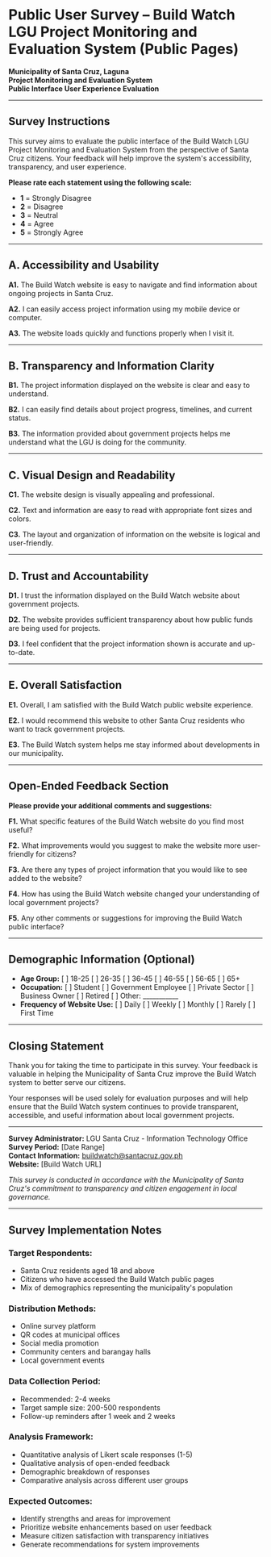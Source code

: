# Public User Survey – Build Watch LGU Project Monitoring and Evaluation System (Public Pages)

**Municipality of Santa Cruz, Laguna**  
**Project Monitoring and Evaluation System**  
**Public Interface User Experience Evaluation**

---

## Survey Instructions

This survey aims to evaluate the public interface of the Build Watch LGU Project Monitoring and Evaluation System from the perspective of Santa Cruz citizens. Your feedback will help improve the system's accessibility, transparency, and user experience.

**Please rate each statement using the following scale:**
- **1** = Strongly Disagree
- **2** = Disagree  
- **3** = Neutral
- **4** = Agree
- **5** = Strongly Agree

---

## A. Accessibility and Usability

**A1.** The Build Watch website is easy to navigate and find information about ongoing projects in Santa Cruz.

**A2.** I can easily access project information using my mobile device or computer.

**A3.** The website loads quickly and functions properly when I visit it.

---

## B. Transparency and Information Clarity

**B1.** The project information displayed on the website is clear and easy to understand.

**B2.** I can easily find details about project progress, timelines, and current status.

**B3.** The information provided about government projects helps me understand what the LGU is doing for the community.

---

## C. Visual Design and Readability

**C1.** The website design is visually appealing and professional.

**C2.** Text and information are easy to read with appropriate font sizes and colors.

**C3.** The layout and organization of information on the website is logical and user-friendly.

---

## D. Trust and Accountability

**D1.** I trust the information displayed on the Build Watch website about government projects.

**D2.** The website provides sufficient transparency about how public funds are being used for projects.

**D3.** I feel confident that the project information shown is accurate and up-to-date.

---

## E. Overall Satisfaction

**E1.** Overall, I am satisfied with the Build Watch public website experience.

**E2.** I would recommend this website to other Santa Cruz residents who want to track government projects.

**E3.** The Build Watch system helps me stay informed about developments in our municipality.

---

## Open-Ended Feedback Section

**Please provide your additional comments and suggestions:**

**F1.** What specific features of the Build Watch website do you find most useful?

**F2.** What improvements would you suggest to make the website more user-friendly for citizens?

**F3.** Are there any types of project information that you would like to see added to the website?

**F4.** How has using the Build Watch website changed your understanding of local government projects?

**F5.** Any other comments or suggestions for improving the Build Watch public interface?

---

## Demographic Information (Optional)

- **Age Group:** [ ] 18-25 [ ] 26-35 [ ] 36-45 [ ] 46-55 [ ] 56-65 [ ] 65+
- **Occupation:** [ ] Student [ ] Government Employee [ ] Private Sector [ ] Business Owner [ ] Retired [ ] Other: ___________
- **Frequency of Website Use:** [ ] Daily [ ] Weekly [ ] Monthly [ ] Rarely [ ] First Time

---

## Closing Statement

Thank you for taking the time to participate in this survey. Your feedback is valuable in helping the Municipality of Santa Cruz improve the Build Watch system to better serve our citizens.

Your responses will be used solely for evaluation purposes and will help ensure that the Build Watch system continues to provide transparent, accessible, and useful information about local government projects.

---

**Survey Administrator:** LGU Santa Cruz - Information Technology Office  
**Survey Period:** [Date Range]  
**Contact Information:** buildwatch@santacruz.gov.ph  
**Website:** [Build Watch URL]

*This survey is conducted in accordance with the Municipality of Santa Cruz's commitment to transparency and citizen engagement in local governance.*

---

## Survey Implementation Notes

### Target Respondents:
- Santa Cruz residents aged 18 and above
- Citizens who have accessed the Build Watch public pages
- Mix of demographics representing the municipality's population

### Distribution Methods:
- Online survey platform
- QR codes at municipal offices
- Social media promotion
- Community centers and barangay halls
- Local government events

### Data Collection Period:
- Recommended: 2-4 weeks
- Target sample size: 200-500 respondents
- Follow-up reminders after 1 week and 2 weeks

### Analysis Framework:
- Quantitative analysis of Likert scale responses (1-5)
- Qualitative analysis of open-ended feedback
- Demographic breakdown of responses
- Comparative analysis across different user groups

### Expected Outcomes:
- Identify strengths and areas for improvement
- Prioritize website enhancements based on user feedback
- Measure citizen satisfaction with transparency initiatives
- Generate recommendations for system improvements
